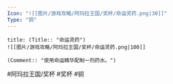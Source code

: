 ```yaml
---
Icon: "![[图片/游戏攻略/阿玛拉王国/奖杯/命运灵药.png|30]]"
Type: "铜"
---
```

```ad-common-bronze-trophy
title: (Title:: "命运灵药")
![[图片/游戏攻略/阿玛拉王国/奖杯/命运灵药.png|100]]

(Comment:: "使用命运精华配制一剂药水。")
```

#阿玛拉王国/奖杯 #奖杯 #铜
